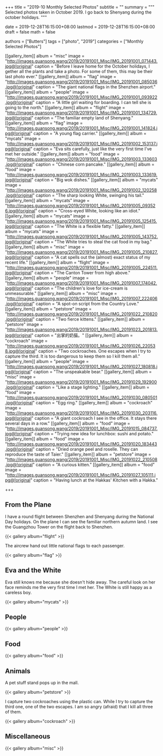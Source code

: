 +++
title = "2019-10 Monthly Selected Photos"
subtitle = ""
summary = """
Selected photos taken in October 2019.
I go back to Shenyang during the october holidays.
"""

date = 2019-12-28T16:15:00+08:00
lastmod = 2019-12-28T16:15:00+08:00
draft = false
math = false

authors = ["Butters"]
tags = ["photo", "2019"]
categories = ["Monthly Selected Photos"]

[[gallery_item]]
album = "misc"
image = "http://images.guansong.wang/2019/20191001_Misc/IMG_20191001_071443.jpg@!original"
caption = "Before I leave home for the October holidays, I gether all the plants and take a photo. For some of them, this may be their last photo ever."
[[gallery_item]]
album = "flag"
image = "http://images.guansong.wang/2019/20191001_Misc/IMG_20191001_085036.jpg@!original"
caption = "The giant national flags in the Shenzhen airport."
[[gallery_item]]
album = "people"
image = "http://images.guansong.wang/2019/20191001_Misc/IMG_20191001_093922.jpg@!original"
caption = "A little girl waiting for boarding. I can tell she is going to the north."
[[gallery_item]]
album = "flight"
image = "http://images.guansong.wang/2019/20191001_Misc/IMG_20191001_134729.jpg@!original"
caption = "The familiar empty land of Shenyang."
[[gallery_item]]
album = "flag"
image = "http://images.guansong.wang/2019/20191001_Misc/IMG_20191001_141824.jpg@!original"
caption = "A young flag carrier."
[[gallery_item]]
album = "mycats"
image = "http://images.guansong.wang/2019/20191001_Misc/IMG_20191002_153137.jpg@!original"
caption = "Eva sits carefully, just like the very first time I've met her outside."
[[gallery_item]]
album = "food"
image = "http://images.guansong.wang/2019/20191001_Misc/IMG_20191003_133603.jpg@!original"
caption = "Chinese corn pancake."
[[gallery_item]]
album = "food"
image = "http://images.guansong.wang/2019/20191001_Misc/IMG_20191003_133619.jpg@!original"
caption = "Big wok dishes."
[[gallery_item]]
album = "mycats"
image = "http://images.guansong.wang/2019/20191001_Misc/IMG_20191002_120258.jpg@!original"
caption = "The sharp looking White, swinging his tail."
[[gallery_item]]
album = "mycats"
image = "http://images.guansong.wang/2019/20191001_Misc/IMG_20191005_093526.jpg@!original"
caption = "Cross-eyed White, looking like an idiot."
[[gallery_item]]
album = "mycats"
image = "http://images.guansong.wang/2019/20191001_Misc/IMG_20191005_125415.jpg@!original"
caption = "The White is a flexible fatty."
[[gallery_item]]
album = "mycats"
image = "http://images.guansong.wang/2019/20191001_Misc/IMG_20191005_143752.jpg@!original"
caption = "The White tries to steal the cat food in my bag."
[[gallery_item]]
album = "misc"
image = "http://images.guansong.wang/2019/20191001_Misc/IMG_20191005_210827.jpg@!original"
caption = "A cat spells out the (almost) exact status of my recent life."
[[gallery_item]]
album = "flight"
image = "http://images.guansong.wang/2019/20191001_Misc/IMG_20191005_224511.jpg@!original"
caption = "The Canton Tower from high above."
[[gallery_item]]
album = "people"
image = "http://images.guansong.wang/2019/20191001_Misc/IMG_20191007_174042.jpg@!original"
caption = "The children's love for ice-cream is unmeasurable."
[[gallery_item]]
album = "misc"
image = "http://images.guansong.wang/2019/20191001_Misc/IMG_20191007_222406.jpg@!original"
caption = "A spot-on script from the Country Love."
[[gallery_item]]
album = "petstore"
image = "http://images.guansong.wang/2019/20191001_Misc/IMG_20191022_210820.jpg@!original"
caption = "Two fierce kittens."
[[gallery_item]]
album = "petstore"
image = "http://images.guansong.wang/2019/20191001_Misc/IMG_20191023_201813.jpg@!original"
caption = "出掌的奶猫。"
[[gallery_item]]
album = "cockroach"
image = "http://images.guansong.wang/2019/20191001_Misc/IMG_20191026_220538.jpg@!original"
caption = "Two cockroaches. One escapes when I try to capture the third. It is too dangerous to keep them so I kill them all."
[[gallery_item]]
album = "people"
image = "http://images.guansong.wang/2019/20191001_Misc/IMG_20191027_180818.jpg@!original"
caption = "The unspeakable bear."
[[gallery_item]]
album = "misc"
image = "http://images.guansong.wang/2019/20191001_Misc/IMG_20191029_192900.jpg@!original"
caption = "Like a stage lighting."
[[gallery_item]]
album = "food"
image = "http://images.guansong.wang/2019/20191001_Misc/IMG_20191030_080501.jpg@!original"
caption = "Egg ring."
[[gallery_item]]
album = "cockroach"
image = "http://images.guansong.wang/2019/20191001_Misc/IMG_20191030_203116.jpg@!original"
caption = "A giant cockroach I see in the office. It stays there several days in a row."
[[gallery_item]]
album = "food"
image = "http://images.guansong.wang/2019/20191001_Misc/IMG_20191015_084737.jpg@!original"
caption = "Trying new idea for lunchbox: sushi and potato."
[[gallery_item]]
album = "food"
image = "http://images.guansong.wang/2019/20191001_Misc/IMG_20191020_183443.jpg@!original"
caption = "Dried orange peel and roselle. They can reproduce the taste of Taier."
[[gallery_item]]
album = "petstore"
image = "http://images.guansong.wang/2019/20191001_Misc/IMG_20191022_210508.jpg@!original"
caption = "A curious kitten."
[[gallery_item]]
album = "food"
image = "http://images.guansong.wang/2019/20191001_Misc/IMG_20191027_105111.jpg@!original"
caption = "Having lunch at the Hakkas' Kitchen with a Hakka."

+++

## From the Plane

I have a round flight between Shenzhen and Shenyang during the National Day holidays.
On the plane I can see the familiar northern autumn land.
I see the Guangzhou Tower on the flight back to Shenzhen.

{{< gallery album="flight" >}}

The aircrew hand out little national flags to each passenger.

{{< gallery album="flag" >}}

## Eva and the White

Eva still knows me because she doesn't hide away.
The careful look on her face reminds me the very first time I met her.
The White is still happy as a careless boy.

{{< gallery album="mycats" >}}

## People

{{< gallery album="people" >}}

## Food

{{< gallery album="food" >}}

## Animals

A pet stuff stand pops up in the mall.

{{< gallery album="petstore" >}}

I capture two cockroaches using the plastic can.
While I try to capture the third one, one of the two escapes.
I am so angry (afraid) that I kill all three of them.

{{< gallery album="cockroach" >}}

## Miscellaneous

{{< gallery album="misc" >}}